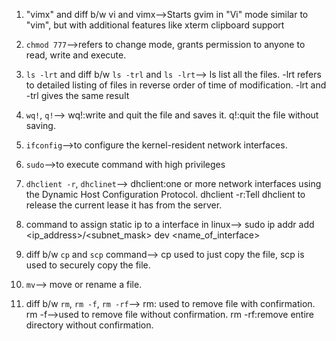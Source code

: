 1. "vimx" and diff b/w vi and vimx-->Starts gvim in "Vi" mode similar to "vim", but with additional features like xterm clipboard support

2. `chmod 777`-->refers to change mode, grants permission to anyone to read, write and execute.

3. `ls -lrt` and diff b/w `ls -trl` and `ls -lrt`--> ls list all the files. -lrt refers to detailed listing of files in reverse order of time of modification. -lrt and -trl gives the same result

4. `wq!`, `q!`--> wq!:write and quit the file and saves it. q!:quit the file without saving.

5. `ifconfig`-->to configure the kernel-resident network interfaces.

6. `sudo`-->to execute command with high privileges

7. `dhclient -r`, `dhclinet`--> dhclient:one or more network interfaces using the Dynamic Host Configuration Protocol. dhclient -r:Tell dhclient to release the current lease it has from the server.

8. command to assign static ip to a interface in linux--> sudo ip addr add <ip_address>/<subnet_mask> dev <name_of_interface>

9. diff b/w `cp` and `scp` command--> cp used to just copy the file, scp is used to securely copy the file.

10. `mv`--> move or rename a file.

11. diff b/w `rm`, `rm -f`, `rm -rf`--> rm: used to remove file with confirmation. rm -f-->used to remove file without confirmation. rm -rf:remove entire directory without confirmation. 